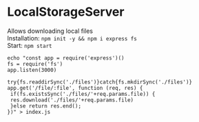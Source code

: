 # LocalStorageServer
Allows downloading local files<br>
Installation: `npm init -y && npm i express fs`<br>
Start: `npm start`<br>
```
echo "const app = require('express')()
fs = require('fs')
app.listen(3000)

try{fs.readdirSync('./files')}catch{fs.mkdirSync('./files')}
app.get('/file/:file', function (req, res) {
 if(fs.existsSync('./files/'+req.params.file)) {
 res.download('./files/'+req.params.file)
 }else return res.end();
})" > index.js
```
